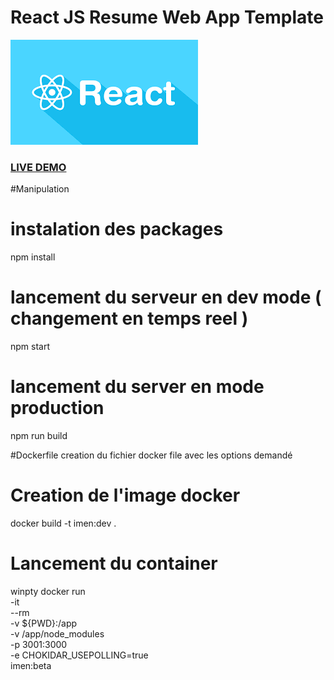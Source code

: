 # React JS Resume Web App Template      
![ReactJS Resume Website Template](react.png?raw=true "ReactJS Resume Website Template")
### <a href="localhost:3001">LIVE DEMO</a> 
#Manipulation
# instalation des packages
npm install
# lancement du serveur en dev mode ( changement en temps reel )
npm start
# lancement du server en mode production
npm run build


#Dockerfile
creation du fichier docker file avec les options demandé

# Creation de l'image docker 
docker build -t imen:dev .

# Lancement du container
winpty docker run \
    -it \
    --rm \
    -v ${PWD}:/app \
    -v /app/node_modules \
    -p 3001:3000 \
    -e CHOKIDAR_USEPOLLING=true \
    imen:beta